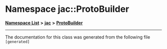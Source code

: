 

# Namespace jac::ProtoBuilder



[**Namespace List**](namespaces.md) **>** [**jac**](namespacejac.md) **>** [**ProtoBuilder**](namespacejac_1_1ProtoBuilder.md)







































































------------------------------
The documentation for this class was generated from the following file `[generated]`

